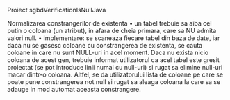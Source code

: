 Proiect sgbdVerificationIsNullJava

Normalizarea constrangerilor de existenta
• un tabel trebuie sa aiba cel putin o coloana (un atribut), in afara de cheia primara, care sa NU
admita valori null.
• implementare: se scaneaza fiecare tabel din baza de date, iar daca nu se gasesc coloane cu
constrangerea de existenta, se cauta coloane in care nu sunt NULL-uri in acel moment. Daca nu
exista nicio coloana de acest gen, trebuie informat utilizatorul ca acel tabel este gresit proiectat
(se pot introduce linii numai cu null-uri) si rugat sa elimine null-uri macar dintr-o coloana. Altfel,
se da utilizatorului lista de coloane pe care se poate pune constrangerea not null si rugat sa
aleaga coloana la care sa se adauge in mod automat aceasta constrangere.
